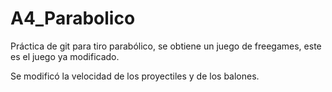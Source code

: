 # A4_Parabolico
Práctica de git para tiro parabólico, se obtiene un juego de freegames, este es el juego ya modificado.

Se modificó la velocidad de los proyectiles y de los balones. 
